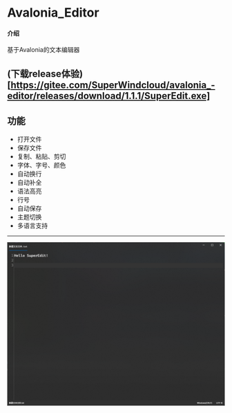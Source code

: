 # Avalonia_Editor

#### 介绍
基于Avalonia的文本编辑器

 
## (下载release体验)[https://gitee.com/SuperWindcloud/avalonia_-editor/releases/download/1.1.1/SuperEdit.exe]


## 功能
- 打开文件
- 保存文件
- 复制、粘贴、剪切
- 字体、字号、颜色
- 自动换行
- 自动补全
- 语法高亮
- 行号
- 自动保存
- 主题切换
- 多语言支持
 
---
![img](img/11-27-24-160236.png)

